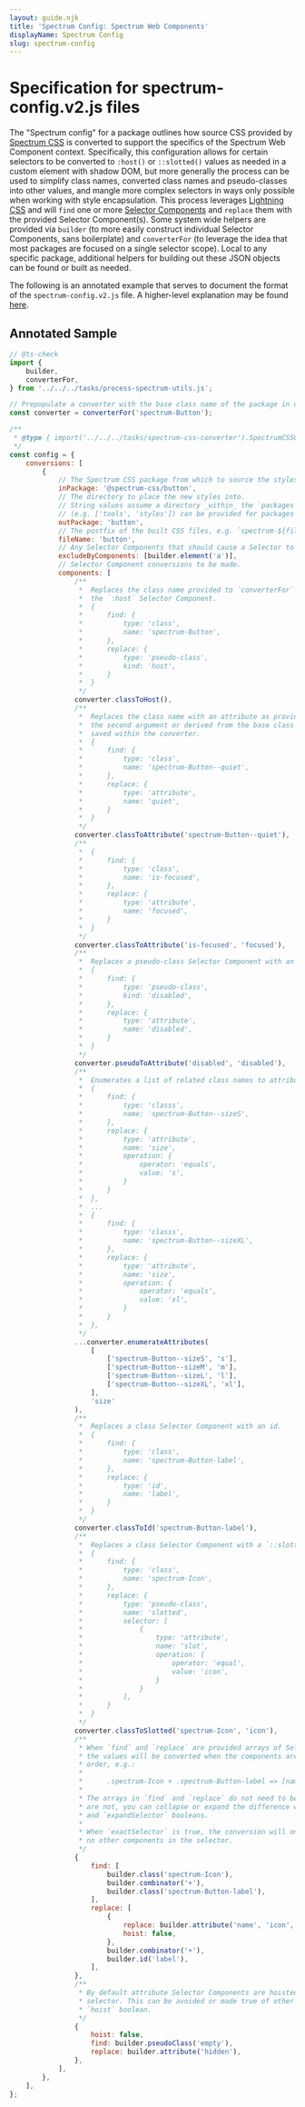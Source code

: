 ```yaml
---
layout: guide.njk
title: 'Spectrum Config: Spectrum Web Components'
displayName: Spectrum Config
slug: spectrum-config
---
```


# Specification for spectrum-config.v2.js files

The "Spectrum config" for a package outlines how source CSS provided by [Spectrum CSS](https://opensource.adobe.com/spectrum-css) is converted to support the specifics of the Spectrum Web Component context. Specifically, this configuration allows for certain selectors to be converted to `:host()` or `::slotted()` values as needed in a custom element with shadow DOM, but more generally the process can be used to simplify class names, converted class names and pseudo-classes into other values, and mangle more complex selectors in ways only possible when working with style encapsulation. This process leverages [Lightning CSS](https://lightningcss.dev/) and will `find` one or more [Selector Components](https://github.com/parcel-bundler/lightningcss/blob/master/node/ast.d.ts#L6031) and `replace` them with the provided Selector Component(s). Some system wide helpers are provided via `builder` (to more easily construct individual Selector Components, sans boilerplate) and `converterFor` (to leverage the idea that most packages are focused on a single selector scope). Local to any specific package, additional helpers for building out these JSON objects can be found or built as needed.

The following is an annotated example that serves to document the format
of the `spectrum-config.v2.js` file. A higher-level explanation may be found
[here](/guides/adding-component).

## Annotated Sample

```javascript
// @ts-check
import {
    builder,
    converterFor,
} from '../../../tasks/process-spectrum-utils.js';

// Prepopulate a converter with the base class name of the package in question.
const converter = converterFor('spectrum-Button');

/**
 * @type { import('../../../tasks/spectrum-css-converter').SpectrumCSSConverter }
 */
const config = {
    conversions: [
        {
            // The Spectrum CSS package from which to source the styles for conversion
            inPackage: '@spectrum-css/button',
            // The directory to place the new styles into.
            // String values assume a directory _within_ the `packages` directory, but an array
            // (e.g. ['tools', 'styles']) can be provided for packages in alternate repo locations
            outPackage: 'button',
            // The postfix of the built CSS files, e.g. `spectrum-${fileName}.css`
            fileName: 'button',
            // Any Selector Components that should cause a Selector to be excluded from the output CSS.
            excludeByComponents: [builder.element('a')],
            // Selector Component conversions to be made.
            components: [
                /**
                 *  Replaces the class name provided to `converterFor` with
                 *  the `:host` Selector Component.
                 *  {
                 *      find: {
                 *          type: 'class',
                 *          name: 'spectrum-Button',
                 *      },
                 *      replace: {
                 *          type: 'pseudo-class',
                 *          kind: 'host',
                 *      }
                 *  }
                 */
                converter.classToHost(),
                /**
                 *  Replaces the class name with an attribute as provided in
                 *  the second argument or derived from the base class name
                 *  saved within the converter.
                 *  {
                 *      find: {
                 *          type: 'class',
                 *          name: 'spectrum-Button--quiet',
                 *      },
                 *      replace: {
                 *          type: 'attribute',
                 *          name: 'quiet',
                 *      }
                 *  }
                 */
                converter.classToAttribute('spectrum-Button--quiet'),
                /**
                 *  {
                 *      find: {
                 *          type: 'class',
                 *          name: 'is-focused',
                 *      },
                 *      replace: {
                 *          type: 'attribute',
                 *          name: 'focused',
                 *      }
                 *  }
                 */
                converter.classToAttribute('is-focused', 'focused'),
                /**
                 *  Replaces a pseudo-class Selector Component with an attribute.
                 *  {
                 *      find: {
                 *          type: 'pseudo-class',
                 *          kind: 'disabled',
                 *      },
                 *      replace: {
                 *          type: 'attribute',
                 *          name: 'disabled',
                 *      }
                 *  }
                 */
                converter.pseudoToAttribute('disabled', 'disabled'),
                /**
                 *  Enumerates a list of related class names to attributes
                 *  {
                 *      find: {
                 *          type: 'classs',
                 *          name: 'spectrum-Button--sizeS',
                 *      },
                 *      replace: {
                 *          type: 'attribute',
                 *          name: 'size',
                 *          operation: {
                 *              operator: 'equals',
                 *              value: 's',
                 *          }
                 *      }
                 *  },
                 *  ...
                 *  {
                 *      find: {
                 *          type: 'classs',
                 *          name: 'spectrum-Button--sizeXL',
                 *      },
                 *      replace: {
                 *          type: 'attribute',
                 *          name: 'size',
                 *          operation: {
                 *              operator: 'equals',
                 *              value: 'xl',
                 *          }
                 *      }
                 *  },
                 */
                ...converter.enumerateAttributes(
                    [
                        ['spectrum-Button--sizeS', 's'],
                        ['spectrum-Button--sizeM', 'm'],
                        ['spectrum-Button--sizeL', 'l'],
                        ['spectrum-Button--sizeXL', 'xl'],
                    ],
                    'size'
                ),
                /**
                 *  Replaces a class Selector Component with an id.
                 *  {
                 *      find: {
                 *          type: 'class',
                 *          name: 'spectrum-Button-label',
                 *      },
                 *      replace: {
                 *          type: 'id',
                 *          name: 'label',
                 *      }
                 *  }
                 */
                converter.classToId('spectrum-Button-label'),
                /**
                 *  Replaces a class Selector Component with a `::slotted()` psudo-class.
                 *  {
                 *      find: {
                 *          type: 'class',
                 *          name: 'spectrum-Icon',
                 *      },
                 *      replace: {
                 *          type: 'pseudo-class',
                 *          name: 'slotted',
                 *          selector: [
                 *              {
                 *                  type: 'attribute',
                 *                  name: 'slot',
                 *                  operation: {
                 *                      operator: 'equal',
                 *                      value: 'icon',
                 *                  }
                 *              }
                 *          ],
                 *      }
                 *  }
                 */
                converter.classToSlotted('spectrum-Icon', 'icon'),
                /**
                 * When `find` and `replace` are provided arrays of Selector Components
                 * the values will be converted when the components are found in the provided
                 * order, e.g.:
                 *
                 *      .spectrum-Icon + .spectrum-Button-label => [name="icon"] + #label
                 *
                 * The arrays in `find` and `replace` do not need to be symetrical. When they
                 * are not, you can collapse or expand the difference with the `collapseSelector`
                 * and `expandSelector` booleans.
                 *
                 * When `exactSelector` is true, the conversion will only happen when there are
                 * no other components in the selector.
                 */
                {
                    find: [
                        builder.class('spectrum-Icon'),
                        builder.combinator('+'),
                        builder.class('spectrum-Button-label'),
                    ],
                    replace: [
                        {
                            replace: builder.attribute('name', 'icon', 'equal'),
                            hoist: false,
                        },
                        builder.combinator('+'),
                        builder.id('label'),
                    ],
                },
                /**
                 * By default attribute Selector Components are hoisted into the `:host()`
                 * selector. This can be avoided or made true of other components with the
                 * `hoist` boolean.
                 */
                {
                    hoist: false,
                    find: builder.pseudoClass('empty'),
                    replace: builder.attribute('hidden'),
                },
            ],
        },
    ],
};
```
